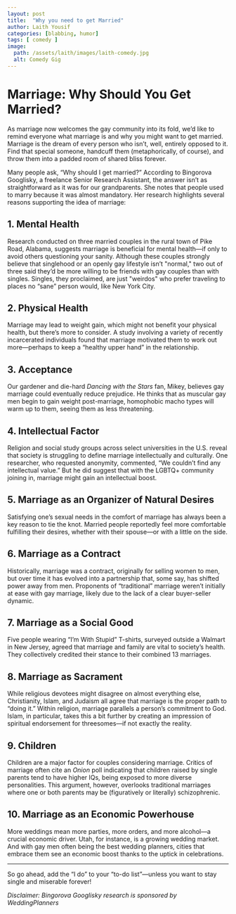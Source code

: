 ```yaml
---
layout: post
title:  "Why you need to get Married"
author: Laith Yousif
categories: [blabbing, humor]
tags: [ comedy ]
image:
  path: /assets/laith/images/laith-comedy.jpg
  alt: Comedy Gig
---
```


# Marriage: Why Should You Get Married?

As marriage now welcomes the gay community into its fold, we’d like to remind everyone what marriage is and why you might want to get married. Marriage is the dream of every person who isn’t, well, entirely opposed to it. Find that special someone, handcuff them (metaphorically, of course), and throw them into a padded room of shared bliss forever.

Many people ask, “Why should I get married?” According to Bingorova Googlisky, a freelance Senior Research Assistant, the answer isn’t as straightforward as it was for our grandparents. She notes that people used to marry because it was almost mandatory. Her research highlights several reasons supporting the idea of marriage:

## 1. Mental Health

Research conducted on three married couples in the rural town of Pike Road, Alabama, suggests marriage is beneficial for mental health—if only to avoid others questioning your sanity. Although these couples strongly believe that singlehood or an openly gay lifestyle isn’t "normal," two out of three said they’d be more willing to be friends with gay couples than with singles. Singles, they proclaimed, are just "weirdos" who prefer traveling to places no “sane” person would, like New York City.

## 2. Physical Health

Marriage may lead to weight gain, which might not benefit your physical health, but there’s more to consider. A study involving a variety of recently incarcerated individuals found that marriage motivated them to work out more—perhaps to keep a “healthy upper hand” in the relationship.

## 3. Acceptance

Our gardener and die-hard *Dancing with the Stars* fan, Mikey, believes gay marriage could eventually reduce prejudice. He thinks that as muscular gay men begin to gain weight post-marriage, homophobic macho types will warm up to them, seeing them as less threatening.

## 4. Intellectual Factor

Religion and social study groups across select universities in the U.S. reveal that society is struggling to define marriage intellectually and culturally. One researcher, who requested anonymity, commented, “We couldn’t find any intellectual value.” But he did suggest that with the LGBTQ+ community joining in, marriage might gain an intellectual boost.

## 5. Marriage as an Organizer of Natural Desires

Satisfying one’s sexual needs in the comfort of marriage has always been a key reason to tie the knot. Married people reportedly feel more comfortable fulfilling their desires, whether with their spouse—or with a little on the side.

## 6. Marriage as a Contract

Historically, marriage was a contract, originally for selling women to men, but over time it has evolved into a partnership that, some say, has shifted power away from men. Proponents of “traditional” marriage weren’t initially at ease with gay marriage, likely due to the lack of a clear buyer-seller dynamic.

## 7. Marriage as a Social Good

Five people wearing “I’m With Stupid” T-shirts, surveyed outside a Walmart in New Jersey, agreed that marriage and family are vital to society’s health. They collectively credited their stance to their combined 13 marriages.

## 8. Marriage as Sacrament

While religious devotees might disagree on almost everything else, Christianity, Islam, and Judaism all agree that marriage is the proper path to “doing it.” Within religion, marriage parallels a person’s commitment to God. Islam, in particular, takes this a bit further by creating an impression of spiritual endorsement for threesomes—if not exactly the reality.

## 9. Children

Children are a major factor for couples considering marriage. Critics of marriage often cite an *Onion* poll indicating that children raised by single parents tend to have higher IQs, being exposed to more diverse personalities. This argument, however, overlooks traditional marriages where one or both parents may be (figuratively or literally) schizophrenic.

## 10. Marriage as an Economic Powerhouse

More weddings mean more parties, more orders, and more alcohol—a crucial economic driver. Utah, for instance, is a growing wedding market. And with gay men often being the best wedding planners, cities that embrace them see an economic boost thanks to the uptick in celebrations.

---

So go ahead, add the “I do” to your “to-do list”—unless you want to stay single and miserable forever!


_Disclaimer: Bingorova  Googlisky  research  is  sponsored  by  WeddingPlanners_
